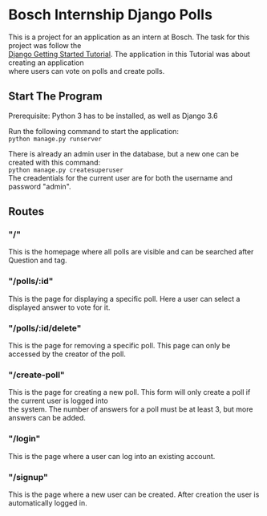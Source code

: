 # Bosch Internship Django Polls

This is a project for an application as an intern at Bosch. The task for this project was follow the  
[Django Getting Started Tutorial](https://www.djangoproject.com/start/). The application in this Tutorial
was about creating an application  
where users can vote on polls and create polls.

## Start The Program

Prerequisite: Python 3 has to be installed, as well as Django 3.6

Run the following command to start the application:  
<code>python manage.py runserver</code>

There is already an admin user in the database, but a new one can be created with this command:  
<code>python manage.py createsuperuser</code>  
The creadentials for the current user are for both the username and password "admin".

## Routes

### "/"

This is the homepage where all polls are visible and can be searched after Question and tag.

### "/polls/:id"

This is the page for displaying a specific poll. Here a user can select a displayed answer to vote for it.

### "/polls/:id/delete"

This is the page for removing a specific poll. This page can only be accessed by the creator of the poll.

### "/create-poll"

This is the page for creating a new poll. This form will only create a poll if the current user is logged into  
the system. The number of answers for a poll must be at least 3, but more answers can be added.

### "/login"

This is the page where a user can log into an existing account.

### "/signup"

This is the page where a new user can be created. After creation the user is automatically logged in.
